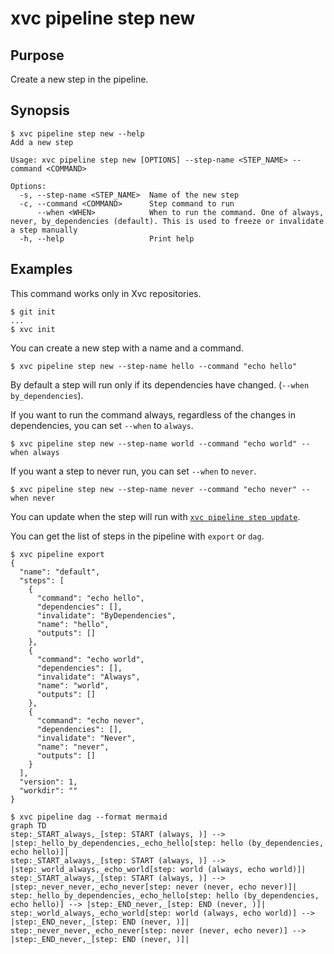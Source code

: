 # xvc pipeline step new

## Purpose

Create a new step in the pipeline.

## Synopsis

```console
$ xvc pipeline step new --help
Add a new step

Usage: xvc pipeline step new [OPTIONS] --step-name <STEP_NAME> --command <COMMAND>

Options:
  -s, --step-name <STEP_NAME>  Name of the new step
  -c, --command <COMMAND>      Step command to run
      --when <WHEN>            When to run the command. One of always, never, by_dependencies (default). This is used to freeze or invalidate a step manually
  -h, --help                   Print help

```

## Examples

This command works only in Xvc repositories.

```console
$ git init
...
$ xvc init
```

You can create a new step with a name and a command.

```console
$ xvc pipeline step new --step-name hello --command "echo hello"
```

By default a step will run only if its dependencies have changed. (`--when by_dependencies`).

If you want to run the command always, regardless of the changes in dependencies, you can set `--when` to `always`.

```console
$ xvc pipeline step new --step-name world --command "echo world" --when always
```

If you want a step to never run, you can set `--when` to `never`.

```console
$ xvc pipeline step new --step-name never --command "echo never" --when never
```

You can update when the step will run with [`xvc pipeline step update`](/ref/xvc-pipeline-step-update.md).

You can get the list of steps in the pipeline with `export` or `dag`.

```console
$ xvc pipeline export
{
  "name": "default",
  "steps": [
    {
      "command": "echo hello",
      "dependencies": [],
      "invalidate": "ByDependencies",
      "name": "hello",
      "outputs": []
    },
    {
      "command": "echo world",
      "dependencies": [],
      "invalidate": "Always",
      "name": "world",
      "outputs": []
    },
    {
      "command": "echo never",
      "dependencies": [],
      "invalidate": "Never",
      "name": "never",
      "outputs": []
    }
  ],
  "version": 1,
  "workdir": ""
}

$ xvc pipeline dag --format mermaid
graph TD
step:_START_always,_[step: START (always, )] --> |step:_hello_by_dependencies,_echo_hello[step: hello (by_dependencies, echo hello)]|
step:_START_always,_[step: START (always, )] --> |step:_world_always,_echo_world[step: world (always, echo world)]|
step:_START_always,_[step: START (always, )] --> |step:_never_never,_echo_never[step: never (never, echo never)]|
step:_hello_by_dependencies,_echo_hello[step: hello (by_dependencies, echo hello)] --> |step:_END_never,_[step: END (never, )]|
step:_world_always,_echo_world[step: world (always, echo world)] --> |step:_END_never,_[step: END (never, )]|
step:_never_never,_echo_never[step: never (never, echo never)] --> |step:_END_never,_[step: END (never, )]|


```
